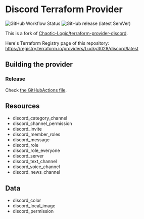 # Discord Terraform Provider

![GitHub Workflow Status](https://img.shields.io/github/workflow/status/Lucky3028/terraform-provider-discord/Go?style=for-the-badge)
![GitHub release (latest SemVer)](https://img.shields.io/github/v/release/Lucky3028/terraform-provider-discord?style=for-the-badge)

This is a fork of [Chaotic-Logic/terraform-provider-discord](https://github.com/Chaotic-Logic/terraform-provider-discord).

Here's Terraform Registry page of this repository: <https://registry.terraform.io/providers/Lucky3028/discord/latest>

## Building the provider

### Release

Check [the GitHubActions file](./.github/workflows/release.yml).

## Resources

* discord_category_channel
* discord_channel_permission
* discord_invite
* discord_member_roles
* discord_message
* discord_role
* discord_role_everyone
* discord_server
* discord_text_channel
* discord_voice_channel
* discord_news_channel

## Data

* discord_color
* discord_local_image
* discord_permission
